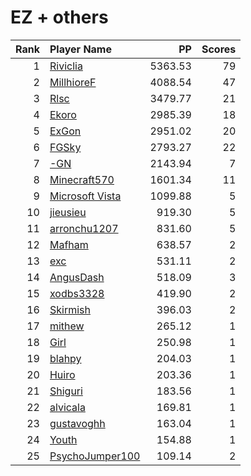 # EZ + others
| Rank | Player Name |  PP  | Scores |
| ----:|:----------- | ----:| ------:|
| 1 | [Riviclia](https://osu.ppy.sh/u/1616533) | 5363.53 | 79 |
| 2 | [MillhioreF](https://osu.ppy.sh/u/941094) | 4088.54 | 47 |
| 3 | [Rlsc](https://osu.ppy.sh/u/2110845) | 3479.77 | 21 |
| 4 | [Ekoro](https://osu.ppy.sh/u/284905) | 2985.39 | 18 |
| 5 | [ExGon](https://osu.ppy.sh/u/214187) | 2951.02 | 20 |
| 6 | [FGSky](https://osu.ppy.sh/u/2094566) | 2793.27 | 22 |
| 7 | [-GN](https://osu.ppy.sh/u/895581) | 2143.94 | 7 |
| 8 | [Minecraft570](https://osu.ppy.sh/u/2198995) | 1601.34 | 11 |
| 9 | [Microsoft Vista](https://osu.ppy.sh/u/4160744) | 1099.88 | 5 |
| 10 | [jieusieu](https://osu.ppy.sh/u/759439) | 919.30 | 5 |
| 11 | [arronchu1207](https://osu.ppy.sh/u/2226083) | 831.60 | 5 |
| 12 | [Mafham](https://osu.ppy.sh/u/3660531) | 638.57 | 2 |
| 13 | [exc](https://osu.ppy.sh/u/2470182) | 531.11 | 2 |
| 14 | [AngusDash](https://osu.ppy.sh/u/7241974) | 518.09 | 3 |
| 15 | [xodbs3328](https://osu.ppy.sh/u/1138389) | 419.90 | 2 |
| 16 | [Skirmish](https://osu.ppy.sh/u/3663833) | 396.03 | 2 |
| 17 | [mithew](https://osu.ppy.sh/u/2571893) | 265.12 | 1 |
| 18 | [Girl](https://osu.ppy.sh/u/2813864) | 250.98 | 1 |
| 19 | [blahpy](https://osu.ppy.sh/u/3645896) | 204.03 | 1 |
| 20 | [Huiro](https://osu.ppy.sh/u/4677140) | 203.36 | 1 |
| 21 | [Shiguri](https://osu.ppy.sh/u/2665207) | 183.56 | 1 |
| 22 | [alvicala](https://osu.ppy.sh/u/1570402) | 169.81 | 1 |
| 23 | [gustavoghh](https://osu.ppy.sh/u/3225116) | 163.04 | 1 |
| 24 | [Youth](https://osu.ppy.sh/u/4993235) | 154.88 | 1 |
| 25 | [PsychoJumper100](https://osu.ppy.sh/u/2994271) | 109.14 | 2 |
